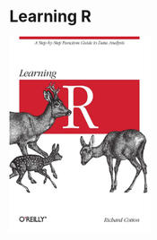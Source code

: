 # Learning R
<img width="250" height="350" src="https://github.com/BlackTunami/learning_R.github.io/blob/master/71rC0BWC6IL.jpg"/>
